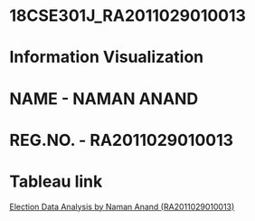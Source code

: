 # 18CSE301J_RA2011029010013
# Information Visualization
# NAME - NAMAN ANAND
# REG.NO. - RA2011029010013
# Tableau link
<a href="" target="blank">Election Data Analysis by Naman Anand (RA2011029010013)</a>
